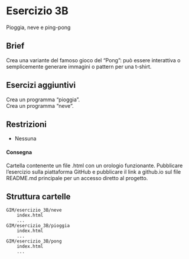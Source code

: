 # Esercizio 3B
Pioggia, neve e ping-pong   

## Brief
Crea una variante del famoso gioco del “Pong”: può essere interattiva o semplicemente generare immagini o pattern per una t-shirt.  

## Esercizi aggiuntivi 
Crea un programma “pioggia”.  
Crea un programma “neve”.  

## Restrizioni
- Nessuna 

#### Consegna
Cartella contenente un file .html con un orologio funzionante.
Pubblicare l’esercizio sulla piattaforma GitHub e pubblicare il link a github.io sul file README.md principale per un accesso diretto al progetto.

## Struttura cartelle
```
GIM/esercizio_3B/neve
	index.html 
	...
GIM/esercizio_3B/pioggia
	index.html 
	...
GIM/esercizio_3B/pong
	index.html 
	...

``` 
